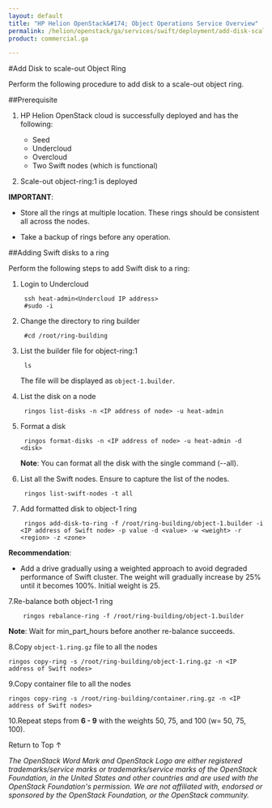 ```yaml
---
layout: default
title: "HP Helion OpenStack&#174; Object Operations Service Overview"
permalink: /helion/openstack/ga/services/swift/deployment/add-disk-scale-out/
product: commercial.ga

---
```

<!--UNDER REVISION-->

<script>

function PageRefresh {
onLoad="window.refresh"
}

PageRefresh();

</script>

<!--
<p style="font-size: small;"> <a href=" /helion/openstack/ga/services/object/overview/scale-out-swift/">&#9664; PREV</a> | <a href="/helion/openstack/services/overview/">&#9650; UP</a> | <a href="/helion/openstack/services/overview/"> NEXT &#9654</a> </p>-->


#Add Disk to scale-out Object Ring

Perform the following procedure to add disk to a scale-out object ring. 


##Prerequisite

1. HP Helion OpenStack cloud is successfully deployed and has the following: 

	* Seed
	* Undercloud
	* Overcloud 
	* Two Swift nodes (which is functional)
2. Scale-out object-ring:1 is deployed


**IMPORTANT**:  
 
*  Store all the rings at multiple location. These rings should be consistent all across the nodes.

* Take a backup of rings before any operation.


##Adding Swift disks to a ring


Perform the following steps to add Swift disk to a ring:

1. Login to Undercloud 

		ssh heat-admin<Undercloud IP address> 
		#sudo -i

2. Change the directory to ring builder

		#cd /root/ring-building

3. List the builder file for object-ring:1

		ls	

	The file will be displayed as `object-1.builder`.

3. List the disk on a node

		ringos list-disks -n <IP address of node> -u heat-admin

4. Format a disk

		ringos format-disks -n <IP address of node> -u heat-admin -d <disk>

	**Note**: You can format all the disk with the single command (--all).

5. List all the Swift nodes. Ensure to capture the list of the nodes.

		ringos list-swift-nodes -t all

6. Add formatted disk to object-1 ring

		ringos add-disk-to-ring -f /root/ring-building/object-1.builder -i <IP address of Swift node> -p value -d <value> -w <weight> -r <region> -z <zone>

**Recommendation**: 
              
* Add a drive gradually using a weighted approach to avoid degraded performance of Swift cluster. The weight will gradually increase by 25% until it becomes 100%. Initial weight is 25.


7.Re-balance both object-1 ring

		ringos rebalance-ring -f /root/ring-building/object-1.builder
	
**Note**: Wait for min&#095;part_hours before another re-balance succeeds.	
			
8.Copy `object-1.ring.gz` file to all the nodes

	ringos copy-ring -s /root/ring-building/object-1.ring.gz -n <IP address of Swift nodes>
	

9.Copy container file to all the nodes

	ringos copy-ring -s /root/ring-building/container.ring.gz -n <IP address of Swift nodes>

10.Repeat steps from **6 - 9** with the weights 50, 75, and 100 (w= 50, 75, 100).


 
<a href="#top" style="padding:14px 0px 14px 0px; text-decoration: none;"> Return to Top &#8593; </a>


*The OpenStack Word Mark and OpenStack Logo are either registered trademarks/service marks or trademarks/service marks of the OpenStack Foundation, in the United States and other countries and are used with the OpenStack Foundation's permission. We are not affiliated with, endorsed or sponsored by the OpenStack Foundation, or the OpenStack community.*